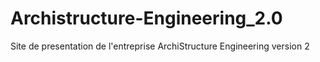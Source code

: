# Archistructure-Engineering_2.0
Site de presentation de l'entreprise ArchiStructure Engineering version 2

